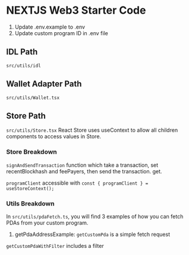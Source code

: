 # NEXTJS Web3 Starter Code

1. Update .env.example to .env
2. Update custom program ID in .env file

## IDL Path

`src/utils/idl`

## Wallet Adapter Path

`src/utils/Wallet.tsx`

## Store Path

`src/utils/Store.tsx`
React Store uses useContext to allow all children components to access values in Store.

### Store Breakdown

`signAndSendTransaction` function which take a transaction, set recentBlockhash and feePayers, then send the transaction.
get.

`programClient` accessible with `const { programClient } = useStoreContext();`

### Utils Breakdown

In `src/utils/pdaFetch.ts`, you will find 3 examples of how you can fetch PDAs from your custom program.

1. getPdaAddressExample:
   `getCustomPda` is a simple fetch request

`getCustomPdaWithFilter` includes a filter

